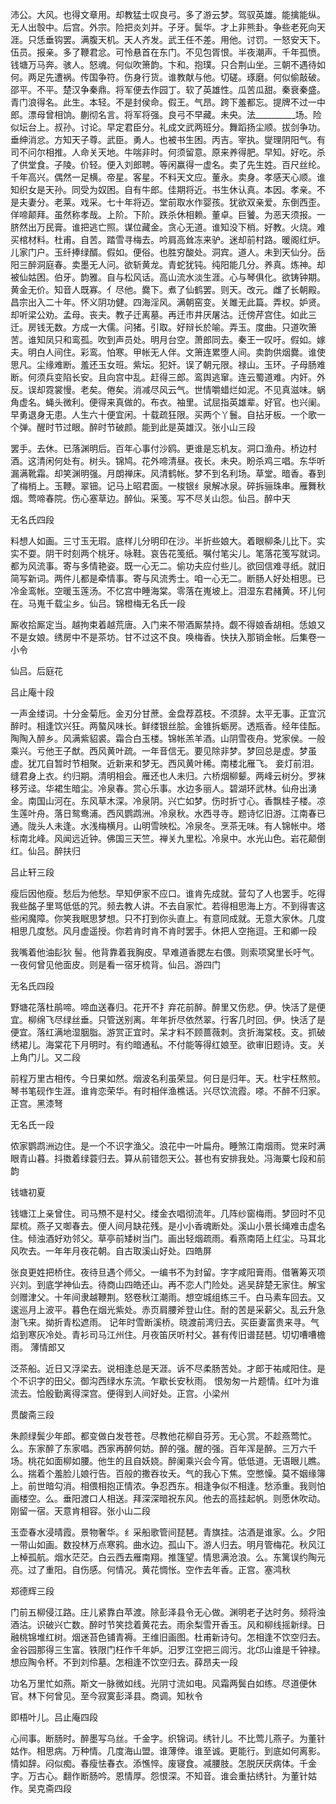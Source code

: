 <!-- { "loadSidebar": true } -->
沛公。大风。也得文章用。却教猛士叹良弓。多了游云梦。驾驭英雄。能擒能纵。无人出彀中。后宫。外宗。险把炎刘并。子牙。鬓华。才上非熊卦。争些老死向天涯。只恁垂钩罢。满腹天机。天人齐发。武王任不差。用他。讨罚。一怒安天下。伍员。报亲。多了鞭君忿。可怜悬首在东门。不见包胥恨。半夜潮声。千年孤愤。钱塘万马奔。骇人。怒魂。何似吹箫韵。卞和。抱璞。只合荆山坐。三朝不遇待如何。两足先遭祸。传国争符。伤身行货。谁教献与他。切磋。琢磨。何似偷敲破。邵平。不平。楚汉争秦鼎。将军便去作园丁。软了英雄性。瓜苦瓜甜。秦衰秦盛。青门浪得名。此生。本轻。不是封侯命。假王。气昂。跨下羞都忘。提牌不过一中郎。漂母曾相饷。蒯彻名言。将军将强。良弓不早藏。未央。法__________场。险似坛台上。叔孙。讨论。早定君臣分。礼成文武两班分。舞蹈扬尘顺。拔剑争功。垂绅消忿。方知天子尊。武臣。勇人。也被书生困。丙吉。宰执。燮理阴阳气。有司不问尔相推。人命关天地。牛喘非时。何须留意。原来养得肥。早知。好吃。杀了供堂食。子陵。价轻。便入刘郎聘。等闲赢得一虚名。卖了先生姓。百尺丝纶。千年高兴。偶然一足横。帝星。客星。不料天文应。董永。卖身。孝感天心顺。谁知织女是天孙。同受为奴困。自有牛郎。佳期将近。书生休认真。本因。孝亲。不是夫妻分。老莱。戏采。七十年将迈。堂前取水作婴孩。犹欲双亲爱。东倒西歪。佯啼颠拜。虽然称孝哉。上阶。下阶。跌杀休相赖。董卓。巨饕。为恶天须报。一脐然出万民膏。谁把逃亡照。谋位藏金。贪心无道。谁知没下梢。好教。火烧。难买棺材料。杜甫。自苦。踏雪寻梅去。吟肩高耸冻来驴。迷却前村路。暖阁红炉。儿家门户。玉纤捧绿醑。假如。便俗。也胜穷酸处。洞宾。道人。未到天仙分。岳阳三醉洞庭春。卖墨无人问。欲斩黄龙。青蛇犹钝。纯阳能几分。养真。炼神。却被仙姑困。伯牙。韵雅。自与松风话。高山流水淡生涯。心与琴俱化。欲铸钟期。黄金无价。知音人既寡。亻尽他。爨下。煮了仙鹤罢。则天。改元。雌了长朝殿。昌宗出入二十年。怀义阴功健。四海淫风。满朝窑变。关雎无此篇。弄权。妒贤。却听梁公劝。孟母。丧夫。教子迁离墓。再迁市井厌屠沽。迁傍芹宫住。如此三迁。房钱无数。方成一大儒。问猪。引取。好辩长於喻。弄玉。度曲。只道吹箫苦。谁知凤只和鸾孤。吹到声员处。明月台空。萧郎同去。秦王一叹吁。假如。嫁夫。明白人间住。彩鸾。怕寒。甲帐无人伴。文箫连累堕人间。卖韵供烟爨。谁使思凡。尘缘难断。羞还玉女班。紫坛。犯奸。误了朝元限。禄山。玉环。子母肠难断。何须兵变陷长安。且向宫中乱。赶得三郎。鸾舆逃窜。连云蜀道难。内奸。外反。误却霓裳慢。老矣。倦矣。消减尽风云气。世情嚼蜡烂如泥。不见真滋味。蜗角虚名。蝇头微利。便得来真做的。布衣。袖里。试屈指英雄辈。好官。也兴阑。早勇退身无患。人生六十便宜闲。十载疏狂限。买两个丫鬟。自拈牙板。一个歌一个弹。醒时节过眼。醉时节破颜。能到此是英雄汉。张小山三段

罢手。去休。已落渊明后。百年心事付沙鸥。更谁是忘机友。洞口渔舟。桥边村酒。这清闲何处有。树头。锦鸠。花外啼清昼。夜长。未央。盼杀鸡三唱。东华听漏满靴霜。却笑渊明强。月朗禅床。风清鹤帐。梦不到名利场。草堂。暗香。春到了梅梢上。玉鞭。翠钿。记马上昭君面。一梭银纟泉解冰泉。碎拆骊珠串。雁舞秋烟。莺啼春院。伤心塞草边。醉仙。采笺。写不尽关山怨。仙吕。醉中天

无名氏四段

料想人如画。三寸玉无瑕。底样儿分明印在沙。半折些娘大。着眼柳条儿比下。实实不耍。阴干时刻两个桃牙。咏鞋。哀告花笺纸。嘱付笔尖儿。笔落花笺写就词。都为风流事。寄与多情艳姿。既一心无二。偷功夫应付些儿。欲回信难寻纸。就旧简写新词。两件儿都是牵情事。寄与风流秀士。咱一心无二。断肠人好处相思。已冷金鸾帐。空暖玉莲汤。不忆宫中睡海棠。零落在嵬坡上。泪湿东君赭黄。环儿何在。马嵬千载尘乡。仙吕。锦橙梅无名氏一段

厮收拾厮定当。越拘束着越荒唐。入门来不带酒厮禁持。觑不得娘香胡相。恁娘又不是女娘。绣房中不是茶坊。甘不过这不良。唤梅香。快扶入那销金帐。后集卷一小令

仙吕。后庭花

吕止庵十段

一声金缕词。十分金菊卮。金刃分甘蔗。金盘荐荔枝。不须辞。太平无事。正宜沉醉时。相逢饮兴狂。两螯风味长。鲜缕银丝脍。金锥拆蛎房。透瓶香。经年佳酝。陶陶入醉乡。风满紫貂裘。霜合白玉楼。锦帐羔羊酒。山阴雪夜舟。党家侯。一般乘兴。亏他王子猷。西风黄叶疏。一年音信无。要见除非梦。梦回总是虚。梦虽虚。犹兀自暂时节相聚。近新来和梦无。西风黄叶稀。南楼北雁飞。 妾灯前泪。缝君身上衣。约归期。清明相会。雁还也人未归。六桥烟柳颦。两峰云树分。罗袜移芳迳。华裙生暗尘。冷泉春。赏心乐事。水边多丽人。碧湖环武林。仙舟出湧金。南国山河在。东风草木深。冷泉阴。兴亡如梦。伤时折寸心。香飘桂子楼。凉生莲叶舟。落日鸳鸯浦。西风鹦鹉洲。冷泉秋。水西寻寺。题诗忆旧游。江南春已通。陇头人未逢。水浅梅横月。山明雪映松。冷泉冬。烹茶无味。有人锦帐中。塔标南北峰。风闻远近钟。佛国三天竺。禅关九里松。冷泉中。水光山色。岩花颠倒红。仙吕。醉扶归

吕止轩三段

瘦后因他瘦。愁后为他愁。早知伊家不应口。谁肯先成就。营勾了人也罢手。吃得我些酩子里骂低低的咒。频去教人讲。不去自家忙。若得相思海上方。不到得害这些闲魔障。你笑我眠思梦想。只不打到你头直上。有意同成就。无意大家休。几度相思几度愁。风月虚遥授。你若肯时肯不肯时罢手。休把人空拖逗。王和卿一段

我嘴着他油髟狄 髻。他背靠着我胸皮。早难道香腮左右偎。则索项窝里长吁气。一夜何曾见他面皮。则是看一宿牙梳背。仙吕。游四门

无名氏四段

野塘花落杜鹃啼。啼血送春归。花开不扌弃花前醉。醉里又伤悲。伊。快活了是便宜。柳绵飞尽绿丝垂。只管送别离。年年折尽依然翠。行客几时回。伊。快活了是便宜。落红满地湿胭脂。游赏正宜时。呆才料不顾蔷薇刺。贪折海棠枝。支。抓破绣裙儿。海棠花下月明时。有约暗通私。不付能等得红娘至。欲审旧题诗。支。关上角门儿。又二段

前程万里古相传。今日果如然。烟波名利虽荣显。何日是归年。天。杜宇枉熬煎。琴书笔砚作生涯。谁肯恋荣华。有时相伴渔樵话。兴尽饮流霞。嗏。不醉不归家。正宫。黑漆弩

无名氏一段

侬家鹦鹉洲边住。是一个不识字渔父。浪花中一叶扁舟。睡煞江南烟雨。觉来时满眼青山暮。抖擞着绿蓑归去。算从前错怨天公。甚也有安排我处。冯海粟七段和前韵

钱塘初夏

钱塘江上亲曾住。司马槱不是村父。缕金衣唱彻流年。几阵纱窗梅雨。梦回时不见犀梳。燕子又啣春去。便人间月缺花残。是小小香魂断处。溪山小景长绳难击虚名住。倾浊酒好劝邻父。草亭前矮树当门。画出轻烟疏雨。看燕南陌上红尘。马耳北风吹去。一年年月夜花朝。自古取溪山好处。四皓屏

张良更姓把桥住。夜待旦遇个师父。一编书不为封留。字字咸阳膏雨。借箸筹灭项兴刘。到底学神仙去。待商山四皓还山。再不恋人门险处。逃吴辞楚无家住。解宝剑赠津父。十年间隶越鞭荆。怒卷秋江潮雨。想空城组练三千。白马素车回去。又逡巡月上波平。暮色在烟光紫处。赤页肩腰斧登山住。耐的苦是采薪父。乱云升急澍飞来。拗折青松遮雨。 记年时雪断溪桥。晓渡前湾归去。买臣妻富贵来寻。气焰到寒灰冷处。青衫司马江州住。月夜笛厌听村父。甚有传旧谱琵琶。切切嘈嘈檐雨。 薄情郎又

泛茶船。近日又浮梁去。说相逢总是天涯。诉不尽柔肠苦处。才郎于祐咸阳住。是个不识字的田父。御沟西绿水东流。乍歇长安秋雨。 恨匆匆一片题情。红叶为谁流去。恰殷勤离得深宫。便得到人间好处。正宫。小梁州

贯酸斋三段

朱颜绿鬓少年郎。都变做白发苍苍。尽教他花柳自芬芳。无心赏。不趁燕莺忙。么。东家醉了东家唱。西家再醉何妨。醉的强。醒的强。百年浑是醉。三万六千场。桃花如面柳如腰。他生的且自妖娆。醉阑乘兴会今宵。低低道。无语眼儿瞧。么。揣着个羞脸儿娘行告。百般的撒吞妆夭。气的我心下焦。空憋懆。莫不姻缘簿上。前世暗勾消。相偎相抱正情浓。争忍西东。相逢争似不相逢。愁添重。我则怕画楼空。么。垂阳渡口人相送。拜深深暗祝东风。他去的高挂起帆。则愿休吹动。刚留一宿。天意肯相容。张小山二段

玉壶春水浸晴霞。景物奢华。纟采船歌管间琵琶。青旗挂。沽酒是谁家。么。夕阳一带山如画。数投林万点寒鸦。曲水边。孤山下。游人归去。明月管梅花。秋风江上棹孤航。烟水茫茫。白云西去雁南翔。推篷望。情思满沧浪。么。东篱误约陶元亮。过了重阳。自伤感。何情况。黄花惆怅。空作去年香。正宫。塞鸿秋

郑德辉三段

门前五柳侵江路。庄儿紧靠白苹渡。除彭泽县令无心做。渊明老子达时务。频将浊酒沽。识破兴亡数。醉时节笑捻着黄花去。雨余梨雪开香玉。风和柳线摇新绿。日融桃锦堆红树。烟迷苔色铺青褥。王维旧画图。杜甫新诗句。怎相逢不饮空归去。金谷园那得三生富。铁限门枉作千年妒。汨罗江空把三闾污。北邙山谁是千钟禄。想应陶令杯。不到刘伶墓。怎相逢不饮空归去。薛昂夫一段

功名万里忙如燕。斯文一脉微如线。光阴寸流如电。风霜两鬓白如练。尽道便休官。林下何曾见。至今寂寞彭泽县。商调。知秋令

即梧叶儿。吕止庵四段

心间事。断肠时。醉墨写乌丝。千金字。织锦词。绣针儿。不比莺儿燕子。为董针姑作。相思病。万种情。几度海山盟。谁薄倖。谁至诚。更能行。到底如何离影。情如辞。闷似痴。春瘦怯春衣。添憔悴。废寝食。减腰肢。怎脱厌厌病体。千金字。万古心。翻作断肠吟。恩情厚。怨恨深。不知音。谁会重拈绣针。为董针姑作。吴克斋四段

